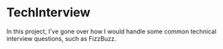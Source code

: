 # TechInterview
In this project, I've gone over how I would handle some common technical interview questions, such as FizzBuzz.

